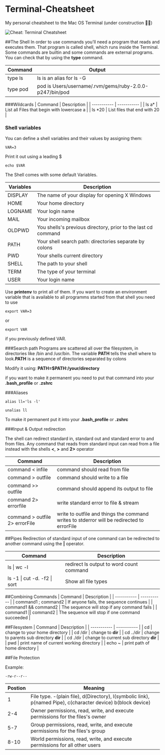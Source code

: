 # Terminal-Cheatsheet
My personal cheatsheet to the Mac OS Terminal (under construction 🚧👷)

![Cheat: Terminal Cheatsheet](https://raw.githubusercontent.com/SebastianBoldt/Cheat/master/terminal.png)

##The Shell
In order to use commands you'll need a program that reads and executes them. That program
is called shell, which runs inside the Terminal. Some commands are builtin and some commands are external programs. You can check that by using the **type** command.

| Command | Output |
| ----------- | ----------- |
| type ls | ls is an alias for ls -G |
| type pod | pod is Users/username/.rvm/gems/ruby-2.0.0-p247/bin/pod |

###Wildcards
| Command | Description |
| ----------- | ----------- |
| ls a\* | List all Files that begin with lowercase a |
| ls \*20 | List files that end with 20 |

### Shell variables 
You can define a shell variables and their values by assigning them:
``` 
VAR=3 
```
Print it out using a leading $

``` 
echo $VAR
```

The Shell comes with some default Variables.

| Variables | Description |
| ----------- | ----------- |
| DISPLAY | The name of your display for opening X Windows |
| HOME | Your home directory |
| LOGNAME | Your login name |
| MAIL | Your incoming mailbox |
| OLDPWD | You shells's previous directory, prior to the last cd command |
| PATH | Your shell search path: directories separate by colons |
| PWD | Your shells current directory |
| SHELL | The path to your shell |
| TERM | The type of your terminal |
| USER | Your login name  |

Use **printenv** to print all of them.
If you want to create an environment variable that is available to all programms started from that shell you need to use 
``` 
export VAR=3 
``` 

or 

``` 
export VAR
``` 

if you previously defined VAR.

###Search path
Programs are scattered all over the filesystem, in directories like /bin and /usr/bin. The variable **PATH** tells the shell where to look.**PATH** is a sequence of directories separated by colons

Modify it using: 
**PATH=$PATH:/your/directory**

if you want to make it permanent you need to put that command into your **.bash_profile** or **.zshrc**

###Aliases
``` 
alias ll='ls -l'
```

```
unalias ll
```

To make it permanent put it into your **.bash_profile** or **.zshrc**

###Input & Output redirection 

The shell can redirect standard in, standard out and standard error to and from files.
Any command that reads from standard input can read from a file instead with the shells **<**, **>** and **2>** operator

| Command | Description |
| ----------- | ----------- |
| command < infile | command should read from file |
| command > outfile | command should write to a file |
| command >> outfile | command should append its output to file |
| command 2> errorfile | write standard error to file & stream |
| command > outfile 2> errorFile | write to outfile and things the command writes to stderror will be redirected to errorFile |

##Pipes 
Redirection of standard input of one command can be redirected to another command using the **|** operator.

| Command | Description |
| ----------- | ----------- |
| ls \| wc -l | redirect ls output to word count command |
| ls -1 \| cut -d. -f2 \| sort | Show all file types |

##Combining Commands 
| Command | Description |
| ----------- | ----------- |
| command1 ; command2 | If anyone fails, the sequence continues |
| command1 && command2 | The sequence will stop if any command fails |
| command1 \|\| command2 | The sequence will stop if one command succeeded |

##Filesystem
| Command | Description |
| ----------- | ----------- |
| cd | change to your home directory |
| cd /dir | change to **dir** |
| cd ../dir | change to parents sub directory **dir** |
| cd ./dir | change to current sub directory **dir** |
| pwd | print name of current working directory |
| echo ~ | print path of home directory |

##File Protection

Example:
``` 
-rw-r--r--
```

| Postion | Meaning |
| ----------- | ----------- |
| 1 | File type. -(plain file), d(Directory), l(symbolic link), p(named Pipe), c(character device) b(block device) |
| 2-4 | Owner permissions, read, write, and execute permissions for the files's owner |
| 5-7 | Group permissions, read, write, and execute permissions for the files's group |
| 8-10 | World permissions, read, write, and execute permissions for all other users |
